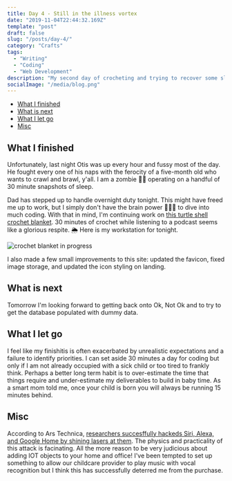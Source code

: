 ```yaml
---
title: Day 4 - Still in the illness vortex
date: "2019-11-04T22:44:32.169Z"
template: "post"
draft: false
slug: "/posts/day-4/"
category: "Crafts"
tags:
  - "Writing"
  - "Coding"
  - "Web Development"
description: "My second day of crocheting and trying to recover some sleep."
socialImage: "/media/blog.png"
---
```


- [What I finished](#what-I-finished)
- [What is next](#what-is-next)
- [What I let go](#what-I-let-go)
- [Misc](#misc)

## What I finished

Unfortunately, last night Otis was up every hour and fussy most of the day. He fought every one of his naps with the ferocity of a five-month old who wants to crawl and brawl, y'all. I am a zombie 🧟‍♀️ operating on a handful of 30 minute snapshots of sleep.

Dad has stepped up to handle overnight duty tonight. This might have freed me up to work, but I simply don't have the brain power 🙅🏻🧠 to dive into much coding. With that in mind, I'm continuing work on [this turtle shell crochet blanket](https://melaniekham.com/turtle-shell-crochet-blanket/). 30 minutes of crochet while listening to a podcast seems like a glorious respite. 🌦️ Here is my workstation for tonight.

![crochet blanket in progress](/media/day-4.jpg)

I also made a few small improvements to this site: updated the favicon, fixed image storage, and updated the icon styling on landing.

## What is next

Tomorrow I'm looking forward to getting back onto Ok, Not Ok and to try to get the database populated with dummy data.

## What I let go

I feel like my finishitis is often exacerbated by unrealistic expectations and a failure to identify priorities. I can set aside 30 minutes a day for coding but only if I am not already occupied with a sick child or too tired to frankly think. Perhaps a better long term habit is to over-estimate the time that things require and under-estimate my deliverables to build in baby time. As a smart mom told me, once your child is born you will always be running 15 minutes behind.

## Misc

According to Ars Technica, [researchers succesffully hackeds Siri, Alexa, and Google Home by shining lasers at them](https://arstechnica.com/information-technology/2019/11/researchers-hack-siri-alexa-and-google-home-by-shining-lasers-at-them/). The physics and practicality of this attack is facinating. All the more reason to be very judicious about adding IOT objects to your home and office! I've been tempted to set up something to allow our childcare provider to play music with vocal recognition but I think this has successfully deterred me from the purchase.
